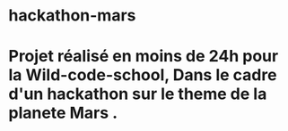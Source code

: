 # hackathon-mars
# Projet réalisé en moins de 24h pour la Wild-code-school, Dans le cadre d'un hackathon sur le theme de la planete Mars .
